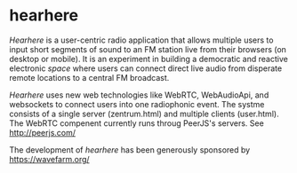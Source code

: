 # hearhere

*Hearhere* is a user-centric radio application that allows multiple users to input short segments of sound to an FM station live from their browsers (on desktop or mobile).  It is an experiment in building a democratic and reactive electronic *space* where users can connect direct live audio from disperate remote locations to a central FM broadcast.

*Hearhere* uses new web technologies like WebRTC, WebAudioApi, and websockets to connect users into one radiophonic event.  The systme consists of a single  server (zentrum.html) and multiple clients (user.html). The WebRTC compenent currently runs throug PeerJS's servers. See http://peerjs.com/

The development of *hearhere* has been generously sponsored by https://wavefarm.org/


